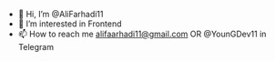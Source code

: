 - 👋 Hi, I’m @AliFarhadi11
- 👀 I’m interested in Frontend
- 📫 How to reach me alifaarhadi11@gmail.com OR @YounGDev11 in Telegram

<!---
AliFarhadi11/AliFarhadi11 is a ✨ special ✨ repository because its `README.md` (this file) appears on your GitHub profile.
You can click the Preview link to take a look at your changes.
--->
